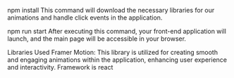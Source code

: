 npm install
This command will download the necessary libraries for our animations and handle click events in the application.

npm run start
After executing this command, your front-end application will launch, and the main page will be accessible in your browser.

Libraries Used
Framer Motion: This library is utilized for creating smooth and engaging animations within the application, enhancing user experience and interactivity.
Framework is react

